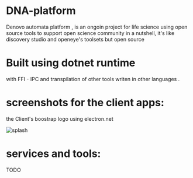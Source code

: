 # DNA-platform
Denovo automata platform , is an ongoin project for life science using open source tools  to support open science community
in a nutshell, it's like discovery studio and openeye's toolsets but open source 
#

# Built using dotnet runtime 

with FFI - IPC and transpilation of other tools writen in other languages .


# screenshots for the client apps:

the Client's boostrap logo using electron.net

![splash](https://github.com/user-attachments/assets/a8910511-3eed-4960-a697-11852f9d135f)


# services and tools:

TODO
